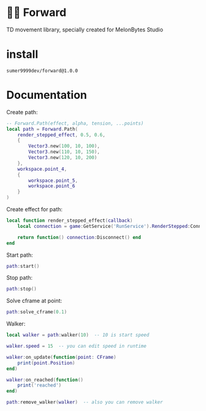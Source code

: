 # 🏃🏻 Forward
TD movement library, specially created for MelonBytes Studio

# install 
``sumer9999dev/forward@1.0.0``

# Documentation
Create path:
```lua
-- Forward.Path(effect, alpha, tension, ...points)
local path = Forward.Path(
    render_stepped_effect, 0.5, 0.6,
    {
        Vector3.new(100, 10, 100),
        Vector3.new(110, 10, 150),
        Vector3.new(120, 10, 200)
    },
    workspace.point_4,
    {
        workspace.point_5,
        workspace.point_6
    }
)
```

Create effect for path:
```lua
local function render_stepped_effect(callback)
    local connection = game:GetService('RunService').RenderStepped:Connect(callback)

    return function() connection:Disconnect() end
end
```

Start path:
```lua
path:start()
```

Stop path:
```lua
path:stop()
```

Solve cframe at point:
```lua
path:solve_cframe(0.1)
```

Walker:
```lua
local walker = path:walker(10)  -- 10 is start speed

walker.speed = 15  -- you can edit speed in runtime

walker:on_update(function(point: CFrame)
    print(point.Position)
end)

walker:on_reached(function()
    print('reached')
end)

path:remove_walker(walker)  -- also you can remove walker
```